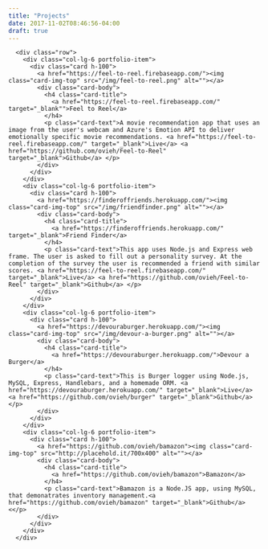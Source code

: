 ```yaml
---
title: "Projects"
date: 2017-11-02T08:46:56-04:00
draft: true
---
```


      <div class="row">
        <div class="col-lg-6 portfolio-item">
          <div class="card h-100">
            <a href="https://feel-to-reel.firebaseapp.com/"><img class="card-img-top" src="/img/feel-to-reel.png" alt=""></a>
            <div class="card-body">
              <h4 class="card-title">
                <a href="https://feel-to-reel.firebaseapp.com/" target="_blank"">Feel to Reel</a>
              </h4>
              <p class="card-text">A movie recommendation app that uses an image from the user's webcam and Azure's Emotion API to deliver emotionally specific movie recommendations. <a href="https://feel-to-reel.firebaseapp.com/" target="_blank">Live</a> <a href="https://github.com/ovieh/Feel-to-Reel" target="_blank">Github</a> </p>
            </div>
          </div>
        </div>
        <div class="col-lg-6 portfolio-item">
          <div class="card h-100">
            <a href="https://finderoffriends.herokuapp.com/"><img class="card-img-top" src="/img/friendfinder.png" alt=""></a>
            <div class="card-body">
              <h4 class="card-title">
                <a href="https://finderoffriends.herokuapp.com/" target="_blank">Friend Finder</a>
              </h4>
              <p class="card-text">This app uses Node.js and Express web frame. The user is asked to fill out a personality survey. At the completion of the survey the user is recommended a friend with similar scores. <a href="https://feel-to-reel.firebaseapp.com/" target="_blank">Live</a> <a href="https://github.com/ovieh/Feel-to-Reel" target="_blank">Github</a> </p>
            </div>
          </div>
        </div>
        <div class="col-lg-6 portfolio-item">
          <div class="card h-100">
            <a href="https://devouraburger.herokuapp.com/"><img class="card-img-top" src="/img/devour-a-burger.png" alt=""></a>
            <div class="card-body">
              <h4 class="card-title">
                <a href="https://devouraburger.herokuapp.com/">Devour a Burger</a>
              </h4>
              <p class="card-text">This is Burger logger using Node.js, MySQL, Express, Handlebars, and a homemade ORM. <a href="https://devouraburger.herokuapp.com/" target="_blank">Live</a> <a href="https://github.com/ovieh/burger" target="_blank">Github</a></p>
            </div>
          </div>
        </div>
        <div class="col-lg-6 portfolio-item">
          <div class="card h-100">
            <a href="https://github.com/ovieh/bamazon"><img class="card-img-top" src="http://placehold.it/700x400" alt=""></a>
            <div class="card-body">
              <h4 class="card-title">
                <a href="https://github.com/ovieh/bamazon">Bamazon</a>
              </h4>
              <p class="card-text">Bamazon is a Node.JS app, using MySQL, that demonatrates inventory management.<a href="https://github.com/ovieh/bamazon" target="_blank">Github</a><</p>
            </div>
          </div>
        </div>
      </div>
